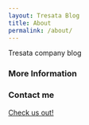 ```yaml
---
layout: Tresata Blog
title: About
permalink: /about/
---
```


Tresata company blog

### More Information



### Contact me

[Check us out!](https://www.tresata.com)